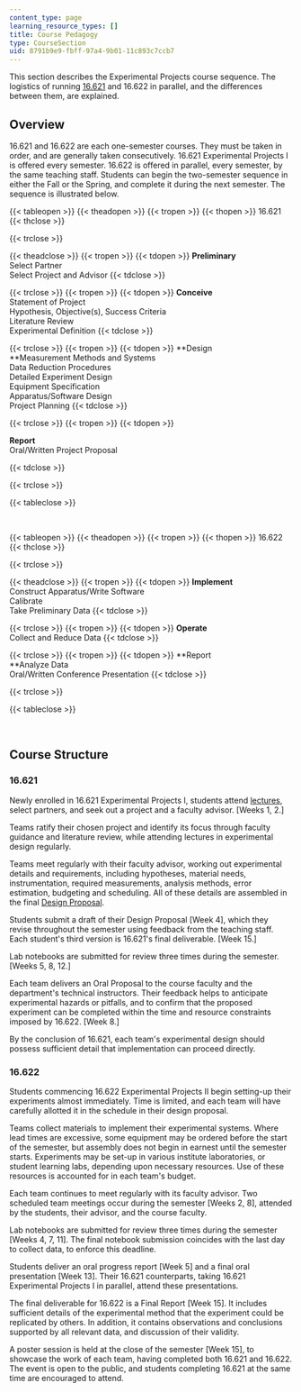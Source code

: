 ```yaml
---
content_type: page
learning_resource_types: []
title: Course Pedagogy
type: CourseSection
uid: 8791b9e9-fbff-97a4-9b01-11c893c7ccb7
---
```


This section describes the Experimental Projects course sequence. The logistics of running [16.621](/courses/16-621-experimental-projects-i-spring-2003) and 16.622 in parallel, and the differences between them, are explained.

Overview
--------

16.621 and 16.622 are each one-semester courses. They must be taken in order, and are generally taken consecutively. 16.621 Experimental Projects I is offered every semester. 16.622 is offered in parallel, every semester, by the same teaching staff. Students can begin the two-semester sequence in either the Fall or the Spring, and complete it during the next semester. The sequence is illustrated below.

{{< tableopen >}}
{{< theadopen >}}
{{< tropen >}}
{{< thopen >}}
16.621
{{< thclose >}}

{{< trclose >}}

{{< theadclose >}}
{{< tropen >}}
{{< tdopen >}}
**Preliminary**  
Select Partner  
Select Project and Advisor
{{< tdclose >}}

{{< trclose >}}
{{< tropen >}}
{{< tdopen >}}
**Conceive**  
Statement of Project  
Hypothesis, Objective(s), Success Criteria  
Literature Review  
Experimental Definition
{{< tdclose >}}

{{< trclose >}}
{{< tropen >}}
{{< tdopen >}}
**Design  
**Measurement Methods and Systems  
Data Reduction Procedures  
Detailed Experiment Design  
Equipment Specification  
Apparatus/Software Design  
Project Planning
{{< tdclose >}}

{{< trclose >}}
{{< tropen >}}
{{< tdopen >}}


**Report**  
Oral/Written Project Proposal


{{< tdclose >}}

{{< trclose >}}

{{< tableclose >}}

  
 

{{< tableopen >}}
{{< theadopen >}}
{{< tropen >}}
{{< thopen >}}
16.622
{{< thclose >}}

{{< trclose >}}

{{< theadclose >}}
{{< tropen >}}
{{< tdopen >}}
**Implement**  
Construct Apparatus/Write Software  
Calibrate  
Take Preliminary Data
{{< tdclose >}}

{{< trclose >}}
{{< tropen >}}
{{< tdopen >}}
**Operate**  
Collect and Reduce Data
{{< tdclose >}}

{{< trclose >}}
{{< tropen >}}
{{< tdopen >}}
**Report  
**Analyze Data  
Oral/Written Conference Presentation
{{< tdclose >}}

{{< trclose >}}

{{< tableclose >}}

  
 

Course Structure
----------------

### 16.621

Newly enrolled in 16.621 Experimental Projects I, students attend [lectures](/courses/16-621-experimental-projects-i-spring-2003/pages/lecture-notes), select partners, and seek out a project and a faculty advisor. \[Weeks 1, 2.\]

Teams ratify their chosen project and identify its focus through faculty guidance and literature review, while attending lectures in experimental design regularly.

Teams meet regularly with their faculty advisor, working out experimental details and requirements, including hypotheses, material needs, instrumentation, required measurements, analysis methods, error estimation, budgeting and scheduling. All of these details are assembled in the final [Design Proposal](/courses/16-621-experimental-projects-i-spring-2003/pages/projects).

Students submit a draft of their Design Proposal \[Week 4\], which they revise throughout the semester using feedback from the teaching staff. Each student's third version is 16.621's final deliverable. \[Week 15.\]

Lab notebooks are submitted for review three times during the semester. \[Weeks 5, 8, 12.\]

Each team delivers an Oral Proposal to the course faculty and the department's technical instructors. Their feedback helps to anticipate experimental hazards or pitfalls, and to confirm that the proposed experiment can be completed within the time and resource constraints imposed by 16.622. \[Week 8.\]

By the conclusion of 16.621, each team's experimental design should possess sufficient detail that implementation can proceed directly.

### 16.622

Students commencing 16.622 Experimental Projects II begin setting-up their experiments almost immediately. Time is limited, and each team will have carefully allotted it in the schedule in their design proposal.

Teams collect materials to implement their experimental systems. Where lead times are excessive, some equipment may be ordered before the start of the semester, but assembly does not begin in earnest until the semester starts. Experiments may be set-up in various institute laboratories, or student learning labs, depending upon necessary resources. Use of these resources is accounted for in each team's budget.

Each team continues to meet regularly with its faculty advisor. Two scheduled team meetings occur during the semester \[Weeks 2, 8\], attended by the students, their advisor, and the course faculty.

Lab notebooks are submitted for review three times during the semester \[Weeks 4, 7, 11\]. The final notebook submission coincides with the last day to collect data, to enforce this deadline.

Students deliver an oral progress report \[Week 5\] and a final oral presentation \[Week 13\]. Their 16.621 counterparts, taking 16.621 Experimental Projects I in parallel, attend these presentations.

The final deliverable for 16.622 is a Final Report \[Week 15\]. It includes sufficient details of the experimental method that the experiment could be replicated by others. In addition, it contains observations and conclusions supported by all relevant data, and discussion of their validity.

A poster session is held at the close of the semester \[Week 15\], to showcase the work of each team, having completed both 16.621 and 16.622. The event is open to the public, and students completing 16.621 at the same time are encouraged to attend.